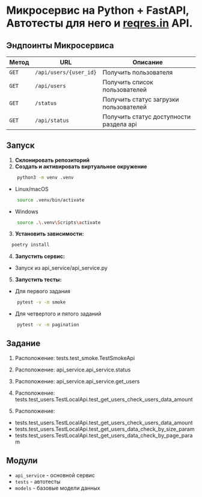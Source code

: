 # Микросервис на **Python + FastAPI**, Автотесты для него и [reqres.in](https://reqres.in/) API.

## Эндпоинты Микросервиса

| Метод | URL | Описание                                |
|-------|-----|-----------------------------------------|
| `GET` | `/api/users/{user_id}` | Получить пользователя                   |
| `GET` | `/api/users` | Получить список пользователей           |
| `GET` | `/status` | Получить cтaтус загрузки пользователей  |
| `GET` | `/api/status` | Получить cтaтус доступности раздела api |

## Запуск

1. **Склонировать репозиторий**
2. **Создать и активировать виртуальное окружение**
```bash
    python3 -m venv .venv
```
- Linux/macOS  
```bash
    source .venv/bin/activate 
```
- Windows
```bash
    source .\.venv\Scripts\activate     
```
3. **Установить зависимости:**
```bash
  poetry install
```

4. **Запустить сервис:**
- Запуск из api_service/api_service.py
5. **Запустить тесты:**
- Для первого задания
```bash
    pytest -v -m smoke
```
- Для четвертого и пятого заданий
```bash
    pytest -v -m pagination
```
##  Задание

1. Расположение: tests.test_smoke.TestSmokeApi

2. Расположение: api_service.api_service.status

3. Расположение: api_service.api_service.get_users

4. Расположение: tests.test_users.TestLocalApi.test_get_users_check_users_data_amount

5. Расположение: 
- tests.test_users.TestLocalApi.test_get_users_check_users_data_amount
- tests.test_users.TestLocalApi.test_get_users_data_check_by_size_param
- tests.test_users.TestLocalApi.test_get_users_data_check_by_page_param

## Модули

- `api_service` - основной сервис
- `tests` - автотесты
- `models` - базовые модели данных
